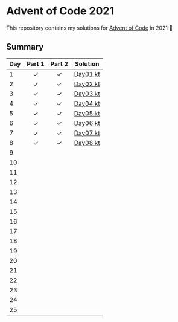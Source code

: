# Advent of Code 2021

This repository contains my solutions for [Advent of Code](https://adventofcode.com/2021) in 2021 🎄

## Summary

| Day | Part 1   | Part 2   | Solution                                   |
| --- | :------: | :------: | ------------------------------------------ |
| 1   | ✓        | ✓        | [Day01.kt](src/main/kotlin/day01/Day01.kt) |
| 2   | ✓        | ✓        | [Day02.kt](src/main/kotlin/day02/Day02.kt) |
| 3   | ✓        | ✓        | [Day03.kt](src/main/kotlin/day03/Day03.kt) |
| 4   | ✓        | ✓        | [Day04.kt](src/main/kotlin/day04/Day04.kt) |
| 5   | ✓        | ✓        | [Day05.kt](src/main/kotlin/day05/Day05.kt) |
| 6   | ✓        | ✓        | [Day06.kt](src/main/kotlin/day06/Day06.kt) |
| 7   | ✓        | ✓        | [Day07.kt](src/main/kotlin/day07/Day07.kt) |
| 8   | ✓        | ✓        | [Day08.kt](src/main/kotlin/day08/Day08.kt) |
| 9   |          |          |                                            |
| 10  |          |          |                                            |
| 11  |          |          |                                            |
| 12  |          |          |                                            |
| 13  |          |          |                                            |
| 14  |          |          |                                            |
| 15  |          |          |                                            |
| 16  |          |          |                                            |
| 17  |          |          |                                            |
| 18  |          |          |                                            |
| 19  |          |          |                                            |
| 20  |          |          |                                            |
| 21  |          |          |                                            |
| 22  |          |          |                                            |
| 23  |          |          |                                            |
| 24  |          |          |                                            |
| 25  |          |          |                                            |
